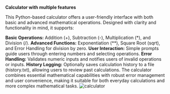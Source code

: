 **Calculator with multiple features**

This Python-based calculator offers a user-friendly interface with both basic and advanced mathematical operations. Designed with clarity and functionality in mind, it supports:

**Basic Operations:** Addition (+), Subtraction (-), Multiplication (*), and Division (/).
**Advanced Functions:** Exponentiation (**), Square Root (sqrt), and Error Handling for division by zero.
**User Interaction:** Simple prompts guide users through entering numbers and selecting operations.
**Error Handling:** Validates numeric inputs and notifies users of invalid operations or inputs.
**History Logging:** Optionally saves calculation history to a file (history.txt), allowing users to review past calculations.
The calculator combines essential mathematical capabilities with robust error management and user convenience, making it suitable for both everyday calculations and more complex mathematical tasks.
![calculator](https://github.com/MiftahMJ/Python-Basic-to-Expert/assets/139647947/aefef6b7-6d56-46fd-b094-dc2db87d1097)
